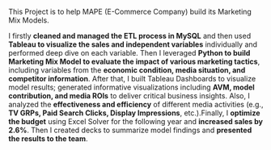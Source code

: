 This Project is to help MAPE (E-Commerce Company) build its Marketing Mix Models. 

I firstly **cleaned and managed the ETL process in MySQL** and then used **Tableau to visualize the sales and independent variables** individually and performed deep dive on each variable. Then I leveraged **Python to build Marketing Mix Model to evaluate the impact of various marketing tactics**, including variables from the **economic condition, media situation, and competitor information**. After that, I built Tableau Dashboards to visualize model results; generated informative visualizations including **AVM, model contribution, and media ROIs** to deliver critical business insights. Also, I analyzed the **effectiveness and efficiency** of different media activities (e.g., **TV GRPs, Paid Search Clicks, Display Impressions**, etc.).Finally, I **optimize the budget** using Excel Solver for the following year and **increased sales by 2.6%**. Then I created decks to summarize model findings and **presented the results to the team**.

